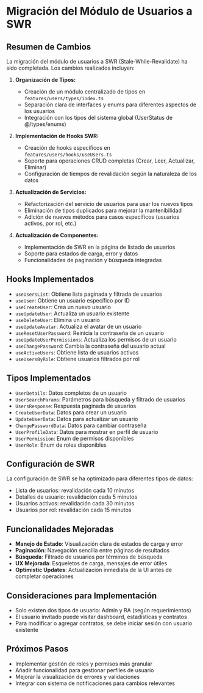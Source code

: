 # Migración del Módulo de Usuarios a SWR

## Resumen de Cambios

La migración del módulo de usuarios a SWR (Stale-While-Revalidate) ha sido completada. Los cambios realizados incluyen:

1. **Organización de Tipos:**
   - Creación de un módulo centralizado de tipos en `features/users/types/index.ts`
   - Separación clara de interfaces y enums para diferentes aspectos de los usuarios
   - Integración con los tipos del sistema global (UserStatus de @/types/enums)

2. **Implementación de Hooks SWR:**
   - Creación de hooks específicos en `features/users/hooks/useUsers.ts`
   - Soporte para operaciones CRUD completas (Crear, Leer, Actualizar, Eliminar)
   - Configuración de tiempos de revalidación según la naturaleza de los datos

3. **Actualización de Servicios:**
   - Refactorización del servicio de usuarios para usar los nuevos tipos
   - Eliminación de tipos duplicados para mejorar la mantenibilidad
   - Adición de nuevos métodos para casos específicos (usuarios activos, por rol, etc.)

4. **Actualización de Componentes:**
   - Implementación de SWR en la página de listado de usuarios
   - Soporte para estados de carga, error y datos
   - Funcionalidades de paginación y búsqueda integradas

## Hooks Implementados

- `useUsersList`: Obtiene lista paginada y filtrada de usuarios
- `useUser`: Obtiene un usuario específico por ID
- `useCreateUser`: Crea un nuevo usuario
- `useUpdateUser`: Actualiza un usuario existente
- `useDeleteUser`: Elimina un usuario
- `useUpdateAvatar`: Actualiza el avatar de un usuario
- `useResetUserPassword`: Reinicia la contraseña de un usuario
- `useUpdateUserPermissions`: Actualiza los permisos de un usuario
- `useChangePassword`: Cambia la contraseña del usuario actual
- `useActiveUsers`: Obtiene lista de usuarios activos
- `useUsersByRole`: Obtiene usuarios filtrados por rol

## Tipos Implementados

- `UserDetails`: Datos completos de un usuario
- `UserSearchParams`: Parámetros para búsqueda y filtrado de usuarios
- `UsersResponse`: Respuesta paginada de usuarios
- `CreateUserData`: Datos para crear un usuario
- `UpdateUserData`: Datos para actualizar un usuario
- `ChangePasswordData`: Datos para cambiar contraseña
- `UserProfileData`: Datos para mostrar en perfil de usuario
- `UserPermission`: Enum de permisos disponibles
- `UserRole`: Enum de roles disponibles

## Configuración de SWR

La configuración de SWR se ha optimizado para diferentes tipos de datos:

- Lista de usuarios: revalidación cada 10 minutos
- Detalles de usuario: revalidación cada 5 minutos
- Usuarios activos: revalidación cada 30 minutos
- Usuarios por rol: revalidación cada 15 minutos

## Funcionalidades Mejoradas

- **Manejo de Estado**: Visualización clara de estados de carga y error
- **Paginación**: Navegación sencilla entre páginas de resultados
- **Búsqueda**: Filtrado de usuarios por términos de búsqueda
- **UX Mejorada**: Esqueletos de carga, mensajes de error útiles
- **Optimistic Updates**: Actualización inmediata de la UI antes de completar operaciones

## Consideraciones para Implementación

- Solo existen dos tipos de usuario: Admin y RA (según requerimientos)
- El usuario invitado puede visitar dashboard, estadísticas y contratos
- Para modificar o agregar contratos, se debe iniciar sesión con usuario existente

## Próximos Pasos

- Implementar gestión de roles y permisos más granular
- Añadir funcionalidad para gestionar perfiles de usuario
- Mejorar la visualización de errores y validaciones
- Integrar con sistema de notificaciones para cambios relevantes 